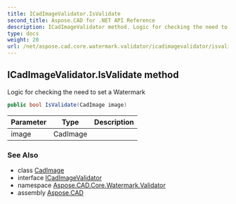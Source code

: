 ```yaml
---
title: ICadImageValidator.IsValidate
second_title: Aspose.CAD for .NET API Reference
description: ICadImageValidator method. Logic for checking the need to set a Watermark
type: docs
weight: 20
url: /net/aspose.cad.core.watermark.validator/icadimagevalidator/isvalidate/
---
```

## ICadImageValidator.IsValidate method

Logic for checking the need to set a Watermark

```csharp
public bool IsValidate(CadImage image)
```

| Parameter | Type | Description |
| --- | --- | --- |
| image | CadImage |  |

### See Also

* class [CadImage](../../../aspose.cad.fileformats.cad/cadimage/)
* interface [ICadImageValidator](../)
* namespace [Aspose.CAD.Core.Watermark.Validator](../../../aspose.cad.core.watermark.validator/)
* assembly [Aspose.CAD](../../../)


